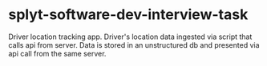 # splyt-software-dev-interview-task
Driver location tracking app. Driver's location data ingested via script that calls api from server. Data is stored in an unstructured db and presented via api call from the same server.
